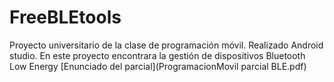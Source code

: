 # FreeBLEtools

Proyecto universitario de la clase de programación móvil. Realizado Android studio. En este proyecto encontrara la gestión de dispositivos Bluetooth Low Energy
[Enunciado del parcial](ProgramacionMovil parcial BLE.pdf)
